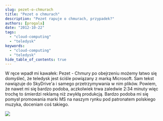 ```yaml
---
slug: pezet-o-chmurach
title: "Pezet o chmurach"
description: "Pezet rapuje o chmurach, przypadek?"
authors: [progala]
date: "2012-10-22"
tags: 
  - "cloud-computing"
  - "teledysk"
keywords:
  - "cloud-computing"
  - "teledysk"
hide_table_of_contents: true
---
```


W ręce wpadł mi kawałek: Pezet - Chmury po obejrzeniu możemy łatwo się domyśleć, że teledysk jest ściśle powiązany z marką Microsoft. Sam tekst nawiązuje do SkyDrive'a i samego przetrzymywania w nim plików. Powiem, że nawet mi się bardzo podoba, aczkolwiek trwa zaledwie 2:34 minuty więc trochę to śmierdzi reklamą niż zwykłą produkcją. Bardzo podoba mi się pomysł promowania marki MS na naszym rynku pod patronatem polskiego muzyka, doceniam coś takiego.

[![](https://img.youtube.com/vi/bj6GdbGupAo/0.jpg)](https://www.youtube.com/watch?v=bj6GdbGupAo)